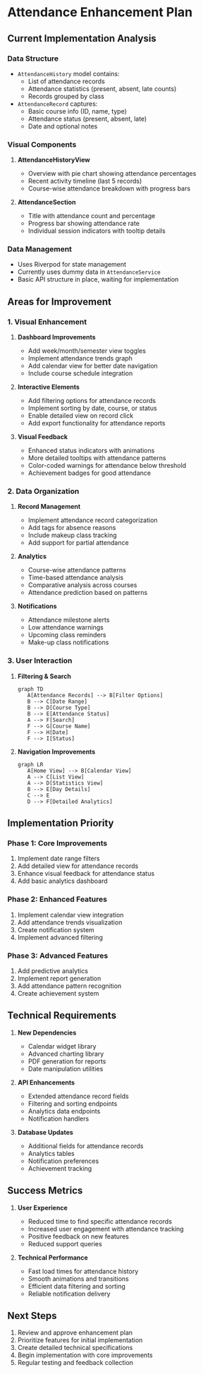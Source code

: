 # Attendance Enhancement Plan

## Current Implementation Analysis

### Data Structure
- `AttendanceHistory` model contains:
  - List of attendance records
  - Attendance statistics (present, absent, late counts)
  - Records grouped by class
- `AttendanceRecord` captures:
  - Basic course info (ID, name, type)
  - Attendance status (present, absent, late)
  - Date and optional notes

### Visual Components
1. **AttendanceHistoryView**
   - Overview with pie chart showing attendance percentages
   - Recent activity timeline (last 5 records)
   - Course-wise attendance breakdown with progress bars
   
2. **AttendanceSection**
   - Title with attendance count and percentage
   - Progress bar showing attendance rate
   - Individual session indicators with tooltip details

### Data Management
- Uses Riverpod for state management
- Currently uses dummy data in `AttendanceService`
- Basic API structure in place, waiting for implementation

## Areas for Improvement

### 1. Visual Enhancement
1. **Dashboard Improvements**
   - Add week/month/semester view toggles
   - Implement attendance trends graph
   - Add calendar view for better date navigation
   - Include course schedule integration

2. **Interactive Elements**
   - Add filtering options for attendance records
   - Implement sorting by date, course, or status
   - Enable detailed view on record click
   - Add export functionality for attendance reports

3. **Visual Feedback**
   - Enhanced status indicators with animations
   - More detailed tooltips with attendance patterns
   - Color-coded warnings for attendance below threshold
   - Achievement badges for good attendance

### 2. Data Organization

1. **Record Management**
   - Implement attendance record categorization
   - Add tags for absence reasons
   - Include makeup class tracking
   - Add support for partial attendance

2. **Analytics**
   - Course-wise attendance patterns
   - Time-based attendance analysis
   - Comparative analysis across courses
   - Attendance prediction based on patterns

3. **Notifications**
   - Attendance milestone alerts
   - Low attendance warnings
   - Upcoming class reminders
   - Make-up class notifications

### 3. User Interaction

1. **Filtering & Search**
   ```mermaid
   graph TD
      A[Attendance Records] --> B[Filter Options]
      B --> C[Date Range]
      B --> D[Course Type]
      B --> E[Attendance Status]
      A --> F[Search]
      F --> G[Course Name]
      F --> H[Date]
      F --> I[Status]
   ```

2. **Navigation Improvements**
   ```mermaid
   graph LR
      A[Home View] --> B[Calendar View]
      A --> C[List View]
      A --> D[Statistics View]
      B --> E[Day Details]
      C --> E
      D --> F[Detailed Analytics]
   ```

## Implementation Priority

### Phase 1: Core Improvements
1. Implement date range filters
2. Add detailed view for attendance records
3. Enhance visual feedback for attendance status
4. Add basic analytics dashboard

### Phase 2: Enhanced Features
1. Implement calendar view integration
2. Add attendance trends visualization
3. Create notification system
4. Implement advanced filtering

### Phase 3: Advanced Features
1. Add predictive analytics
2. Implement report generation
3. Add attendance pattern recognition
4. Create achievement system

## Technical Requirements

1. **New Dependencies**
   - Calendar widget library
   - Advanced charting library
   - PDF generation for reports
   - Date manipulation utilities

2. **API Enhancements**
   - Extended attendance record fields
   - Filtering and sorting endpoints
   - Analytics data endpoints
   - Notification handlers

3. **Database Updates**
   - Additional fields for attendance records
   - Analytics tables
   - Notification preferences
   - Achievement tracking

## Success Metrics

1. **User Experience**
   - Reduced time to find specific attendance records
   - Increased user engagement with attendance tracking
   - Positive feedback on new features
   - Reduced support queries

2. **Technical Performance**
   - Fast load times for attendance history
   - Smooth animations and transitions
   - Efficient data filtering and sorting
   - Reliable notification delivery

## Next Steps

1. Review and approve enhancement plan
2. Prioritize features for initial implementation
3. Create detailed technical specifications
4. Begin implementation with core improvements
5. Regular testing and feedback collection